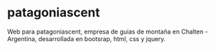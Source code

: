 # patagoniascent
Web para patagoniascent, empresa de guias de montaña en Chalten - Argentina, desarrollada en bootsrap, html, css y jquery. 
